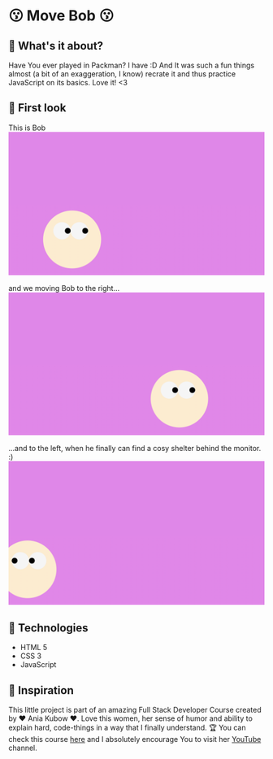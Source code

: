 #   😗  Move Bob 😗

## 💾 What's it about?

Have You ever played in Packman? I have :D And It was such a fun things almost (a bit of an exaggeration, I know) recrate it and thus practice JavaScript on its basics. Love it! <3

## 💾 First look 
This is Bob
![first page](./img/screen_1.png)

and we moving Bob to the right...
![secondt page](./img/screen_2.png)

...and to the left, when he finally can find a cosy shelter behind the monitor. :)
![third page](./img/screen_3.png)

## 💾 Technologies

+ HTML 5
+ CSS 3
+ JavaScript

## 💾 Inspiration
This little project is part of an amazing Full Stack Developer Course created by  ♥ Ania Kubow ♥. Love this women, her sense of humor and ability to explain hard, code-things in a way that I finally understand. 🏆
You can check this course [here](https://www.codewithania.com/about) and I absolutely encourage You to visit her [YouTube](https://www.youtube.com/@AniaKubow) channel.
